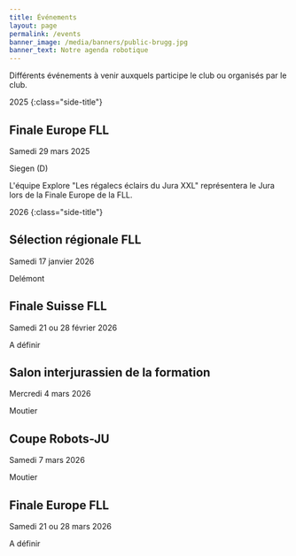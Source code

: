 ```yaml
---
title: Événements
layout: page
permalink: /events
banner_image: /media/banners/public-brugg.jpg
banner_text: Notre agenda robotique
---
```


Différents événements à venir auxquels participe le club ou organisés par le club.

2025
{:class="side-title"}

## Finale Europe FLL

<i class="fa fa-calendar"></i> Samedi 29 mars 2025

<i class="fa fa-map-marker"></i> Siegen (D)

L'équipe Explore "Les régalecs éclairs du Jura XXL" représentera le Jura lors de la Finale Europe de la FLL.

2026
{:class="side-title"}

## Sélection régionale FLL

<i class="fa fa-calendar"></i> Samedi 17 janvier 2026

<i class="fa fa-map-marker"></i> Delémont

## Finale Suisse FLL

<i class="fa fa-calendar"></i> Samedi 21 ou 28 février 2026

<i class="fa fa-map-marker"></i> A définir

## Salon interjurassien de la formation

<i class="fa fa-calendar"></i> Mercredi 4 mars 2026

<i class="fa fa-map-marker"></i> Moutier

## Coupe Robots-JU

<i class="fa fa-calendar"></i> Samedi 7 mars 2026

<i class="fa fa-map-marker"></i> Moutier

## Finale Europe FLL

<i class="fa fa-calendar"></i> Samedi 21 ou 28 mars 2026

<i class="fa fa-map-marker"></i> A définir
